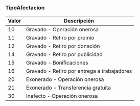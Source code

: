### TipoAfectacion

| **Valor** | **Descripción** |
| --- | --- |
| 10 | Gravado - Operación onerosa |
| 11 | Gravado - Retiro por premio |
| 12 | Gravado - Retiro por donación |
| 14 | Gravado - Retiro por publicidad |
| 15 | Gravado - Bonificaciones |
| 16 | Gravado - Retiro por entrega a trabajadores |
| 20 | Exonerado - Operación onerosa |
| 21 | Exonerado - Transferencia gratuita |
| 30 | Inafecto - Operación onerosa |